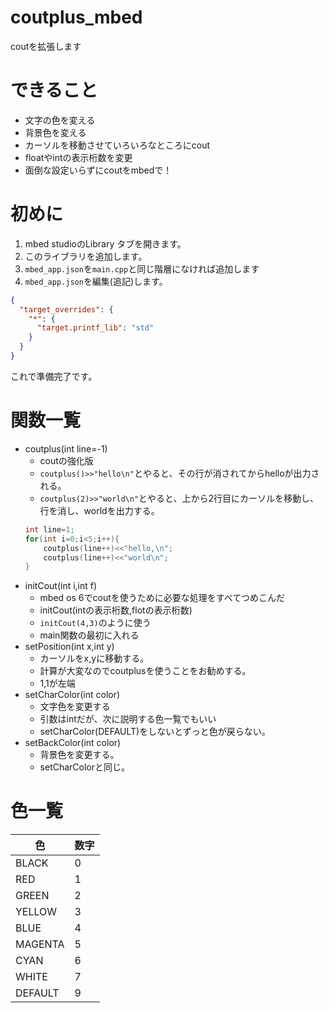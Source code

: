 # coutplus_mbed
coutを拡張します

# できること
- 文字の色を変える
- 背景色を変える
- カーソルを移動させていろいろなところにcout
- floatやintの表示桁数を変更
- 面倒な設定いらずにcoutをmbedで！

# 初めに
1. mbed studioのLibrary タブを開きます。
2. このライブラリを追加します。
3. `mbed_app.json`を`main.cpp`と同じ階層になければ追加します
4. `mbed_app.json`を編集(追記)します。
```json
{
  "target_overrides": {
    "*": {
      "target.printf_lib": "std"
    }
  }
}
```
これで準備完了です。

# 関数一覧
- coutplus(int line=-1)
    - coutの強化版
    - `coutplus()>>"hello\n"`とやると、その行が消されてからhelloが出力される。
    - `coutplus(2)>>"world\n"`とやると、上から2行目にカーソルを移動し、行を消し、worldを出力する。
    ```cpp
    int line=1;
    for(int i=0;i<5;i++){
        coutplus(line++)<<"hello,\n";
        coutplus(line++)<<"world\n";
    }
    ```
- initCout(int i,int f)
    - mbed os 6でcoutを使うために必要な処理をすべてつめこんだ
    - initCout(intの表示桁数,flotの表示桁数)
    - `initCout(4,3)`のように使う
    - main関数の最初に入れる
- setPosition(int x,int y)
    - カーソルをx,yに移動する。
    - 計算が大変なのでcoutplusを使うことをお勧めする。
    - 1,1が左端
- setCharColor(int color)
    - 文字色を変更する
    - 引数はintだが、次に説明する色一覧でもいい
    - setCharColor(DEFAULT)をしないとずっと色が戻らない。
- setBackColor(int color)
    - 背景色を変更する。
    - setCharColorと同じ。


# 色一覧
| 色 | 数字 |
| -- | -- |
| BLACK   | 0 |
| RED     | 1 |
| GREEN   | 2 |
| YELLOW  | 3 |
| BLUE    | 4 |
| MAGENTA | 5 |
| CYAN    | 6 |
| WHITE   | 7 |
| DEFAULT | 9 |